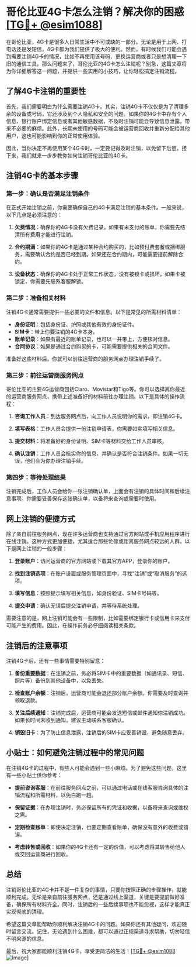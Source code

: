 # 哥伦比亚4G卡怎么注销？解决你的困惑[[TG💪+ @esim1088](https://t.me/s/esim1088)]

在哥伦比亚，4G卡是很多人日常生活中不可或缺的一部分。无论是用于上网、打电话还是发短信，4G卡都为我们提供了极大的便利。然而，有时候我们可能会遇到需要注销4G卡的情况，比如不再使用该号码、更换运营商或者只是想清理一下旧的通信工具。那么问题来了，哥伦比亚的4G卡怎么注销呢？别急，这篇文章将为你详细解答这一问题，并提供一些实用的小技巧，让你轻松搞定注销流程。

## 了解4G卡注销的重要性

首先，我们需要明白为什么需要注销4G卡。其实，注销4G卡不仅仅是为了清理多余的设备或号码，它还涉及到个人隐私和安全的问题。如果你的4G卡中存有个人信息、银行账户绑定信息或者其他敏感数据，不及时注销可能会导致信息泄露，带来不必要的麻烦。此外，长期未使用的号码可能会被运营商回收并重新分配给其他用户，这也可能影响到你的正常使用体验。

因此，当你决定不再使用某个4G卡时，一定要记得及时注销，以免留下后患。接下来，我们就来一步步教你如何注销哥伦比亚的4G卡。

## 注销4G卡的基本步骤

### 第一步：确认是否满足注销条件

在正式开始注销之前，你需要确保自己的4G卡满足注销的基本条件。一般来说，以下几点是必须注意的：

1. **欠费情况**：确保你的4G卡没有欠费记录。如果有未支付的账单，你需要先结清所有费用才能进行注销。
   
2. **合约期满**：如果你的4G卡是通过某种合约购买的，比如预付费套餐或捆绑服务，需要确认合约是否已经到期。如果还在合约期内，可能需要提前解除合约。

3. **设备状态**：确保你的4G卡处于正常工作状态，没有被锁卡或损坏。如果卡被锁定，你需要先联系客服解锁。

### 第二步：准备相关材料

注销4G卡通常需要提供一些必要的文件和信息。以下是常见的所需材料清单：

- **身份证明**：包括身份证、护照或其他有效的身份证件。
- **SIM卡**：带上你要注销的4G卡本身。
- **账单记录**：如果有最近的账单记录，也可以一并带上，方便核对信息。
- **合同协议**：如果是通过合约购买的卡，可能需要提供相关的合同文件。

准备好这些材料后，你就可以前往运营商的服务网点办理注销手续了。

### 第三步：前往运营商服务网点

哥伦比亚的主要4G运营商包括Claro、Movistar和Tigo等。你可以选择离你最近的运营商服务网点，携带上述准备好的材料前往办理注销。以下是具体的操作流程：

1. **咨询工作人员**：到达服务网点后，向工作人员说明你的需求，即注销4G卡。
   
2. **填写表格**：工作人员会提供一份注销申请表，你需要如实填写相关信息。

3. **提交材料**：将准备好的身份证明、SIM卡等材料交给工作人员审核。

4. **确认注销**：工作人员会核实你的信息，并确认是否符合注销条件。如果一切无误，他们会为你办理注销手续。

### 第四步：等待处理结果

注销完成后，工作人员会给你一张注销确认单，上面会有注销的具体时间和后续注意事项。你需要妥善保存这张确认单，以备将来查询或需要时使用。

## 网上注销的便捷方式

除了亲自前往服务网点，现在许多运营商也支持通过官方网站或手机应用程序进行在线注销。这种方式更加便捷，尤其适合那些忙碌或距离服务网点较远的人群。以下是网上注销的一般步骤：

1. **登录账户**：访问运营商的官方网站或下载其官方APP，登录你的账户。

2. **找到注销选项**：在账户设置或服务管理页面中，寻找“注销”或“取消服务”的选项。

3. **填写信息**：按照提示填写相关信息，如身份验证、SIM卡号码等。

4. **提交申请**：确认无误后提交注销申请，并等待系统处理。

需要注意的是，网上注销可能会有一些限制，比如需要绑定银行卡或信用卡来支付可能产生的费用。因此，在操作前务必仔细阅读相关条款。

## 注销后的注意事项

注销4G卡后，还有一些事情需要特别留意：

1. **备份重要数据**：在注销之前，务必将SIM卡中的重要数据（如通讯录、短信、照片等）备份到其他设备中，以免丢失。

2. **检查账户余额**：注销后，运营商可能会退还部分账户余额。你需要及时查询并领取退款。

3. **关注后续通知**：注销完成后，运营商可能会发送短信或邮件通知你注销成功。如果长时间未收到通知，建议主动联系客服确认。

4. **销毁旧卡**：为了防止信息泄露，注销后的SIM卡应妥善销毁，避免随意丢弃。

## 小贴士：如何避免注销过程中的常见问题

在注销4G卡的过程中，有些人可能会遇到一些小麻烦。为了避免这些问题，这里有一些小贴士供你参考：

- **提前咨询客服**：在前往服务网点之前，可以通过电话或在线客服咨询具体的注销流程和所需材料，以免白跑一趟。
  
- **保留证据**：在办理注销时，务必保留所有的凭证和收据，以备将来查询或维权之需。

- **定期检查账单**：即使决定注销，也要定期查看账单，确保没有意外的收费或错误。

- **考虑转售或回收**：如果你的4G卡还有一定的价值，可以考虑将其转售给他人或交回运营商进行回收。

## 总结

注销哥伦比亚的4G卡并不是一件复杂的事情，只要你按照正确的步骤操作，就能顺利完成。无论是亲自前往服务网点，还是通过线上渠道，关键是要提前做好准备，确保所有材料齐全。同时，注销后的一些后续事项也不能忽视，这样才能真正实现彻底的清理。

希望这篇文章能帮助你顺利解决注销4G卡的问题。如果你还有其他疑问，欢迎随时留言交流。记住，无论遇到什么困难，都可以通过正规渠道寻求帮助，切勿轻信不明来源的信息。

最后，祝大家都能顺利注销4G卡，享受更简洁的生活！[[TG💪+ @esim1088](https://t.me/s/esim1088) ![Image](https://i.postimg.cc/4NQfJmqS/Snipaste-2025-05-13-00-14-12.png)]